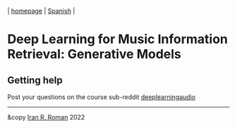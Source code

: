 | [homepage](https://dl4genaudio.github.io) | [Spanish](https://dl4genaudio-github-io.translate.goog/?_x_tr_sl=en&_x_tr_tl=es&_x_tr_hl=en-US) |

# Deep Learning for Music Information Retrieval: Generative Models


## Getting help

Post your questions on the course sub-reddit [deeplearningaudio](https://reddit.com/r/deeplearningaudio)

___

&copy [Iran R. Roman](iranroman.github.io) 2022
